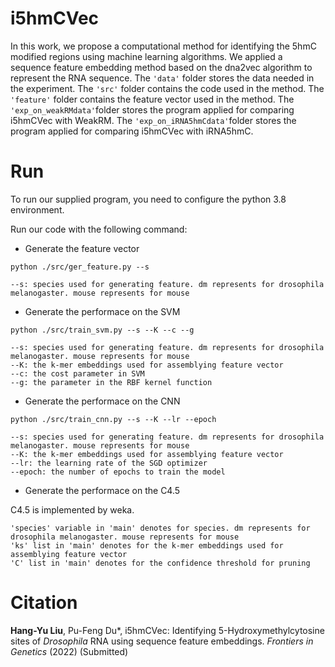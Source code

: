 # i5hmCVec

In this work, we propose a computational method for identifying the 5hmC modified regions using machine learning algorithms. We applied a sequence feature embedding method based on the dna2vec algorithm to represent the RNA sequence. The ```'data'``` folder stores the data needed in the experiment. The ```'src'``` folder contains the code used in the method. The ```'feature'``` folder contains the feature vector used in the method. The ```'exp_on_weakRMdata'```folder stores the program applied for comparing i5hmCVec with WeakRM. The ```'exp_on_iRNA5hmCdata'```folder stores the program applied for comparing i5hmCVec with iRNA5hmC.

# Run

To run our supplied program, you need to configure the python 3.8 environment.

Run our code with the following command:

+ Generate the feature vector 

```
python ./src/ger_feature.py --s
```

```
--s: species used for generating feature. dm represents for drosophila melanogaster. mouse represents for mouse
```

+ Generate the performace on the SVM

```
python ./src/train_svm.py --s --K --c --g 
```

```
--s: species used for generating feature. dm represents for drosophila melanogaster. mouse represents for mouse
--K: the k-mer embeddings used for assemblying feature vector
--c: the cost parameter in SVM
--g: the parameter in the RBF kernel function
```

+ Generate the performace on the CNN

```
python ./src/train_cnn.py --s --K --lr --epoch 
```

```
--s: species used for generating feature. dm represents for drosophila melanogaster. mouse represents for mouse
--K: the k-mer embeddings used for assemblying feature vector
--lr: the learning rate of the SGD optimizer
--epoch: the number of epochs to train the model
```

- Generate the performace on the C4.5

C4.5 is implemented by weka.

```
'species' variable in 'main' denotes for species. dm represents for drosophila melanogaster. mouse represents for mouse
'ks' list in 'main' denotes for the k-mer embeddings used for assemblying feature vector
'C' list in 'main' denotes for the confidence threshold for pruning
```

  # Citation
**Hang-Yu Liu**, Pu-Feng Du*, i5hmCVec: Identifying 5-Hydroxymethylcytosine sites of *Drosophila* RNA using sequence feature embeddings. _Frontiers in Genetics_ (2022) (Submitted)

